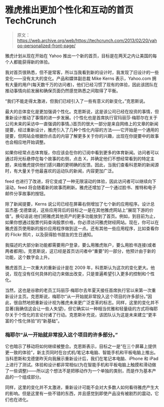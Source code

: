 # 雅虎推出更加个性化和互动的首页 TechCrunch

> 原文：<https://web.archive.org/web/https://techcrunch.com/2013/02/20/yahoo-personalized-front-page/>

雅虎计划从现在开始在 Yahoo 推出一个新的首页，目标是在两天之内让美国的每个人都能获得新的体验。

我对首页很熟悉，但不是常客，所以当我看到新的设计时，我发现了旧设计的一些变化——没有太大的变化。产品和媒体副总裁 Mike Kerns 表示，Yahoo.com 拥有大量的用户(每天数千万的访问者)，他们已经习惯了现有的体验，因此该团队在推动事情向前发展和确保页面仍然感觉熟悉之间取得了平衡。

“我们不能走得太激进，但我们已经引入了一些有意义的新变化，”克恩斯说。

最大的总体变化是更加强调个性化。克恩斯说，这是该公司已经在投资的事情，但重新设计推动了事情的进一步发展。(个性化也是首席执行官玛丽莎·梅耶尔在关于公司未来的采访中一直强调的事情。)首页的很大一部分是来自网络上的文章的新闻提要，经过重新设计，雅虎引入了几种个性化内容的方法——它开始是一个通用的提要，但网站会根据你点击的内容了解更多关于你的兴趣，出现在你提要中的故事也会相应地开始调整。

如果你经常点击体育版，你应该会在你的订阅中看到更多的体育新闻。访问者可以通过将光标悬停在每个故事的右侧，点击 X，并确定他们不想经常看到的特定主题，来给雅虎提供他们感兴趣的更明确的反馈。因此，当我们查看科恩斯的新闻源时，有大量关于他最喜欢的运动队的新闻，内容更加广泛。

feed 也进行了改进，将它变成了一种无限滚动的体验，因此访问者可以继续向下滚动，feed 将会随着新的故事而刷新。雅虎还增加了一个通过脸书、推特和电子邮件分享故事的按钮。

除了新闻提要，Kerns 说公司已经在屏幕右侧增加了七个新的应用程序。设计总监杰基·戈德堡说，这些应用背后的目标之一是在其他雅虎网站上“展现下游的价值”。换句话说:他们把雅虎其他资产的更多功能放到了首页。例如，到目前为止，如果你想通过股票代码查询股票价格，你必须访问雅虎财经网站。现在，你可以在雅虎首页使用新的报价应用程序做到这一点。还有其他一些应用程序，比如查看你的 Flickr 照片，以及获得脸书朋友的生日通知。

我描述的大部分新功能都需要用户登录，要么用雅虎账户，要么用脸书连接(或者两者都用)。克恩斯说，这已经是首页访问者中“重要”的一部分，他预计由于新的功能，这个数字会上升。

雅虎首页上一次重大的重新设计是在 2009 年，科恩斯认为这次的变化更大。他说，现在没有任何具体的动力来做出改变，只是普遍希望引入更多的控制和个性化。

当然，这也是谷歌的老员工玛丽莎·梅耶尔去年夏天接任首席执行官以来第一次重新设计主页。克恩斯说，梅耶尔“从一开始就非常投入这个项目的许多部分。”因此，很自然地把重新设计视为雅虎未来更广泛变革的标志。同样，这里的变化并不显著(我确信这会让一些人失望)，但它确实以一种相当优雅和轻量级的方式将梅耶尔关于个性化的言论付诸了行动。克恩斯补充说，该团队认为这是未来建立“更丰富的个性化体验”的“新基础”。

### 梅耶尔“从一开始就非常投入这个项目的许多部分。”

它也暗示了移动将如何继续被整合。克恩斯表示，目标之一是“在三个屏幕上提供更一致的体验”，新主页同时在台式机/笔记本电脑、智能手机和平板电脑上推出。当科恩斯和戈德堡昨天向我展示重新设计后，我们在笔记本电脑、iPhone 和 iPad 上进行了测试。体验和设计都非常相似(为在智能手机和平板电脑上触摸和滑动做了一些调整)——所以这个想法不是把移动作为一个单独的类别，而是作为基本产品的一个组成部分。

同样，这里的变化并不太激进，重新设计可能不会对大多数人如何看待雅虎产生大的影响。但是这里有一些不错的东西，并且感觉到即使产品没有被剧烈的震动，它们也在进化。